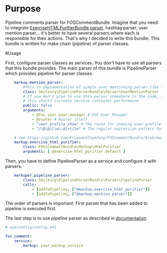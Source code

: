 # Purpose
Pipeline comments parser for FOSCommentBundle.
Imagine that you need to integrate [ExerciseHTMLPurifierBundle parser](https://github.com/FriendsOfSymfony/FOSCommentBundle/blob/master/Resources/doc/9a-markup_htmlpurifier.md), hashtag parser, user mention parser... it's better to have several parsers where each is responsible for their actions. That's why I decided to write this bundle. This bundle is written for make chain (pipeline) of parser classes.

#Usage

First, configure parser classes as services. You don't have to use all parsers that this bundle provides. The main parser of this bundle is PipelineParser which provides pipeline for parser classes.

```yaml
    markup.mention_parser:
        #This is implementation of simple user mentioning parser like Twitter does
        class: Smilesrg\PipelineParserBundle\Parser\UserMentionParser
        # If you don't plan to use this parser somewhere in the code, it's better to make it private.
        # this should increase service container performance
        public: false
        arguments:
            - @fos_user.user_manager # FOS User Manager
            - @router # Router itself
            - "user_profile_show" # The route for showing user profile
            - "/\B\@([\w\-@]+)/im" # The regular expression pattern for user mentioning

    # See https://github.com/FriendsOfSymfony/FOSCommentBundle/blob/master/Resources/doc/9a-markup_htmlpurifier.md
    markup.exercise_html_purifier:
        class: FOS\CommentBundle\Markup\HtmlPurifier
        arguments: [ @exercise_html_purifier.default ]
```

Then, you have to define PipelineParser as a service and configure it with parsers.

```yaml
    markuper.pipeline_parser:
        class: Smilesrg\PipelineParserBundle\Parser\PipelineParser
        calls:
            - [addToPipeline, ["@markup.exercise_html_purifier"]]
            - [addToPipeline, ["@markup.mention_parser"]]
```

The order of parsers is important. First parser that has been added to pipeline is executed first.


The last step is to use pipeline parser as described in [documentation](https://github.com/FriendsOfSymfony/FOSCommentBundle/blob/master/Resources/doc/9-using_a_markup_parser.md)
```yaml
# app/config/config.yml

fos_comment:
    service:
        markup: your_markup_service
```
